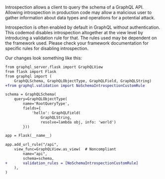 Introspection allows a client to query the schema of a GraphQL API. Allowing introspection in production code may allow a malicious user to gather information about data types and operations for a potential attack.

Introspection is often enabled by default in GraphQL without authentication. This codemod disables introspection altogether at the view level by introducing a validation rule for that. The rules used may be dependent on the framework used. Please check your framework documentation for specific rules for disabling introspection.

Our changes look something like this:
```diff
from graphql_server.flask import GraphQLView
from flask import Flask
from graphql import (
    GraphQLSchema, GraphQLObjectType, GraphQLField, GraphQLString)
+from graphql.validation import NoSchemaIntrospectionCustomRule

schema = GraphQLSchema(
    query=GraphQLObjectType(
        name='RootQueryType',
        fields={
            'hello': GraphQLField(
                GraphQLString,
                resolve=lambda obj, info: 'world')
        }))

app = Flask(__name__)

app.add_url_rule("/api",
    view_func=GraphQLView.as_view(  # Noncompliant
        name="api",
        schema=schema,
+       validation_rules = [NoSchemaIntrospectionCustomRule]
    ),
)
```
